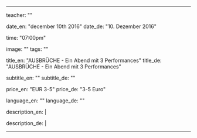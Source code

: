 
---

teacher: ""

date_en: "december 10th 2016"
date_de: "10. Dezember 2016"

time: "07:00pm"

image: ""
tags: ""

title_en: "AUSBRÜCHE - Ein Abend mit 3 Performances"
title_de: "AUSBRÜCHE - Ein Abend mit 3 Performances"

subtitle_en: ""
subtitle_de: ""

price_en: "EUR 3-5"
price_de: "3-5 Euro"

language_en: ""
language_de: ""

description_en: |


description_de: |

---
